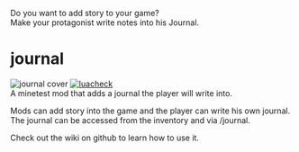 Do you want to add story to your game?  
Make your protagonist write notes into his Journal.  
# journal
![journal cover](https://raw.githubusercontent.com/theFox6/journal_modpack/master/screenshot.png)
[![luacheck][luacheck badge]][luacheck workflow]  
A minetest mod that adds a journal the player will write into.

Mods can add story into the game and the player can write his own journal.  
The journal can be accessed from the inventory and via /journal.

Check out the wiki on github to learn how to use it.

[luacheck badge]: https://github.com/theFox6/journal_modpack/workflows/luacheck/badge.svg
[luacheck workflow]: https://github.com/theFox6/journal_modpack/actions?query=workflow%3Aluacheck
